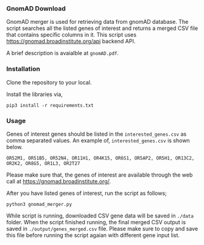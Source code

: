 ### GnomAD Download

GnomAD merger is used for retrieving data from gnomAD database. The script searches all the listed genes of interest and returns a merged CSV file that contains specific columns in it. This script uses https://gnomad.broadinstitute.org/api backend API. 

A brief description is avaialble at `gnomAD.pdf`.


### Installation

Clone the repository to your local.

Install the libraries via,

`pip3 install -r requirements.txt`

### Usage

Genes of interest genes should be listed in the `interested_genes.csv` as comma separated values. An example of, `interested_genes.csv` is shown below.

```
OR52M1, OR51B5, OR52N4, OR11H1, OR4K15, OR6S1, OR5AP2, OR5H1, OR13C2, OR2K2, OR8G5, OR1L3, OR2T27
```

Please make sure that, the genes of interest are available through the web call at https://gnomad.broadinstitute.org/.

After you have listed genes of interest, run the script as follows;

`python3 gnomad_merger.py`

While script is running, downloaded CSV gene data will be saved in `./data` folder. When the script finished running, the final merged CSV output is saved in `./output/genes_merged.csv` file. Please make sure to copy and save this file before running the script agaian with different gene input list.
